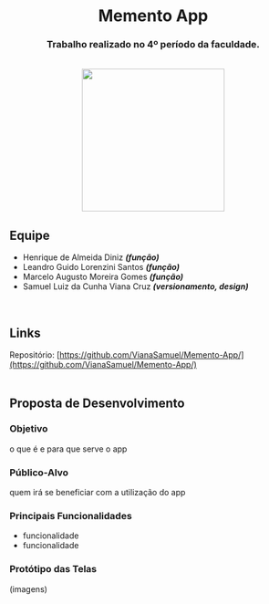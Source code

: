 <div align="center">
 
# Memento App
### Trabalho realizado no 4º período da faculdade.
<br>
 <img src="https://placehold.co/250" height="250"/>
 
</div>

## Equipe
- Henrique de Almeida Diniz ***(função)***
- Leandro Guido Lorenzini Santos ***(função)***
- Marcelo Augusto Moreira Gomes ***(função)***
- Samuel Luiz da Cunha Viana Cruz ***(versionamento, design)***
<br>

## Links
Repositório: [https://github.com/VianaSamuel/Memento-App/](https://github.com/VianaSamuel/Memento-App/)
<br>
<br>

## Proposta de Desenvolvimento
### Objetivo
o que é e para que serve o app
### Público-Alvo
quem irá se beneficiar com a utilização do app
### Principais Funcionalidades
- funcionalidade
- funcionalidade
### Protótipo das Telas
(imagens)

